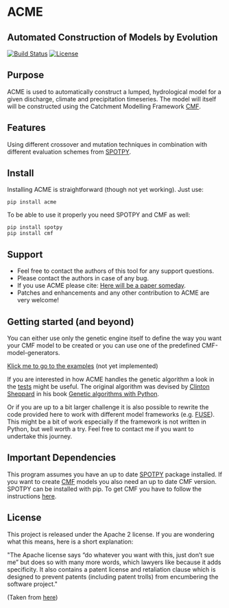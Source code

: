 # ACME

**A**utomated **C**onstruction of **M**odels by **E**volution
---

[![Build Status][travis-image]][travis-link]
[![License][license-image]][license-link]

[travis-image]: https://travis-ci.org/zutn/ACME.svg?branch=master
[travis-link]: https://travis-ci.org/zutn/ACME
[license-image]: https://img.shields.io/hexpm/l/plug.svg
[license-link]: https://opensource.org/licenses/Apache-2.0


## Purpose
ACME is used to automatically construct a lumped, hydrological model for a given discharge, climate and precipitation timeseries. The model will itself will be constructed using the Catchment Modelling Framework [CMF](http://fb09-pasig.umwelt.uni-giessen.de/cmf).

## Features
Using different crossover and mutation techniques in combination with different evaluation schemes from [SPOTPY](http://fb09-pasig.umwelt.uni-giessen.de/spotpy/).

## Install
Installing ACME is straightforward (though not yet working). Just use:

	pip install acme

To be able to use it properly you need SPOTPY and CMF as well:

	pip install spotpy
	pip install cmf
## Support
- Feel free to contact the authors of this tool for any support questions.
- Please contact the authors in case of any bug.
- If you use ACME please cite: [Here will be a paper someday]().
- Patches and enhancements and any other contribution to ACME are very welcome!

## Getting started (and beyond)
You can either use only the genetic engine itself to define the way you want your CMF model to be created or you can use one of the predefined CMF-model-generators.

[Klick me to go to the examples](https://github.com/zutn/ACME/tree/master/acme/examples) (not yet implemented)

If you are interested in how ACME handles the genetic algorithm a look in the [tests](https://github.com/zutn/ACME/tree/master/acme/tests) might be useful. The original algorithm was devised by [Clinton Sheppard](https://github.com/handcraftsman) in his book [Genetic algorithms with Python](https://leanpub.com/genetic_algorithms_with_python).

Or if you are up to a bit larger challenge it is also possible to rewrite the code provided here to work with different model frameworks (e.g. [FUSE](http://onlinelibrary.wiley.com/doi/10.1029/2007WR006735/abstract)). This might be a bit of work especially if the framework is not written in Python, but well worth a try. Feel free to contact me if you want to undertake this journey. 

## Important Dependencies
This program assumes you have an up to date [SPOTPY](http://fb09-pasig.umwelt.uni-giessen.de/spotpy/) package installed. If you want to create [CMF](http://fb09-pasig.umwelt.uni-giessen.de/cmf) models you also need an up to date CMF version. SPOTPY can be installed with pip. To get CMF you have to follow the instructions [here](http://fb09-pasig.umwelt.uni-giessen.de/cmf/wiki/CmfInstall).

## License
This project is released under the Apache 2 license. If you are wondering what this means, here is a short explanation:

"The Apache license says “do whatever you want with this, just don’t sue me” but does so with many more words, which lawyers like because it adds specificity. It also contains a patent license and retaliation clause which is designed to prevent patents (including patent trolls) from encumbering the software project." 

(Taken from [here](https://exygy.com/which-license-should-i-use-mit-vs-apache-vs-gpl/))

